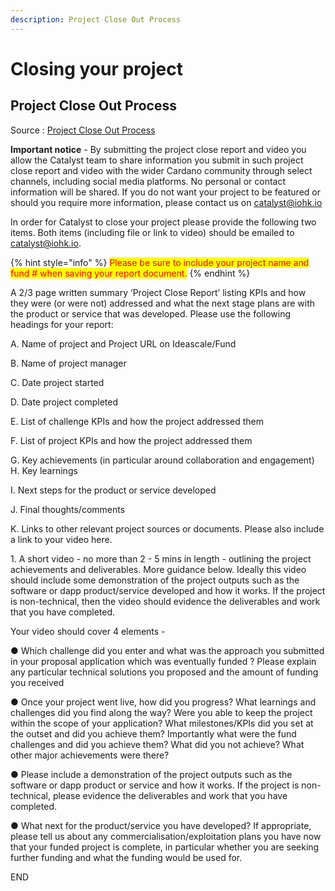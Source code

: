 ```yaml
---
description: Project Close Out Process
---
```


# Closing your project

## Project Close Out Process&#x20;

Source : [Project Close Out Process](https://docs.google.com/document/d/1vsWPQVuXr66\_Bv4PWiUr2vtJhcUs23Z3Bh-Q3FJOsYM/edit?usp=sharing)

**Important notice** - By submitting the project close report and video you allow the Catalyst team to share information you submit in such project close report and video with the wider Cardano community through select channels, including social media platforms. No personal or contact information will be shared. If you do not want your project to be featured or should you require more information, please contact us on catalyst@iohk.io&#x20;

In order for Catalyst to close your project please provide the following two items. Both items (including file or link to video) should be emailed to catalyst@iohk.io.&#x20;

{% hint style="info" %}
<mark style="color:red;">Please be sure to include your project name and fund # when saving your report document.</mark>&#x20;
{% endhint %}

A 2/3 page written summary ‘Project Close Report’ listing KPIs and how they were (or were not) addressed and what the next stage plans are with the product or service that was developed. Please use the following headings for your report:&#x20;

A. Name of project and Project URL on Ideascale/Fund&#x20;

B. Name of project manager&#x20;

C. Date project started&#x20;

D. Date project completed&#x20;

E. List of challenge KPIs and how the project addressed them&#x20;

F. List of project KPIs and how the project addressed them&#x20;

G. Key achievements (in particular around collaboration and engagement) H. Key learnings&#x20;

I. Next steps for the product or service developed&#x20;

J. Final thoughts/comments&#x20;

K. Links to other relevant project sources or documents. Please also include a link to your video here.&#x20;

1\. A short video - no more than 2 - 5 mins in length - outlining the project achievements and deliverables. More guidance below. Ideally this video should include some demonstration of the project outputs such as the software or dapp product/service developed and how it works. If the project is non-technical, then the video should evidence the deliverables and work that you have completed.

Your video should cover 4 elements -&#x20;

● Which challenge did you enter and what was the approach you submitted in your proposal application which was eventually funded ? Please explain any particular technical solutions you proposed and the amount of funding you received&#x20;

● Once your project went live, how did you progress? What learnings and challenges did you find along the way? Were you able to keep the project within the scope of your application? What milestones/KPIs did you set at the outset and did you achieve them? Importantly what were the fund challenges and did you achieve them? What did you not achieve? What other major achievements were there?&#x20;

● Please include a demonstration of the project outputs such as the software or dapp product or service and how it works. If the project is non-technical, please evidence the deliverables and work that you have completed.&#x20;

● What next for the product/service you have developed? If appropriate, please tell us about any commercialisation/exploitation plans you have now that your funded project is complete, in particular whether you are seeking further funding and what the funding would be used for.&#x20;

END



